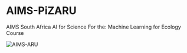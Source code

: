 # AIMS-PiZARU

AIMS South Africa AI for Science
For the: Machine Learning for Ecology Course

![AIMS-ARU](https://github.com/AIMS-Research/PiZeroARU/assets/15357701/99434d2e-79ae-4299-8e68-74d74b7a2038)
